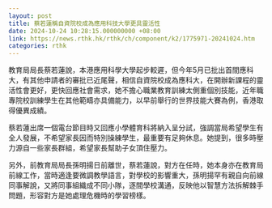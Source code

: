 ```yaml
---
layout: post
title: 蔡若蓮稱自資院校成為應用科技大學更具靈活性
date: 2024-10-24 10:28:15.000000000 +08:00
link: https://news.rthk.hk/rthk/ch/component/k2/1775971-20241024.htm
categories: rthk
---
```


教育局局長蔡若蓮說，本港應用科學大學起步較遲，但今年5月已批出首間應科大，有其他申請者的審批已近尾聲，相信自資院校成為應科大，在開辦新課程的靈活性會更好，更快回應社會需求，她不擔心職業教育訓練太側重個別技能，近年職專院校訓練學生在其他範疇亦具備能力，以早前舉行的世界技能大賽為例，香港取得優異成績。

蔡若蓮出席一個電台節目時又回應小學體育科將納入呈分試，強調當局希望學生有全人發展，不希望家長因而特別操練學生，最重要有足夠休息。她提到，很多時壓力源自一些家長群組，希望家長幫助子女頂住壓力。

另外，前教育局局長孫明揚日前離世，蔡若蓮說，對方在任時，她本身亦在教育局前線工作，當時適逢要微調教學語言，對學校的影響重大，孫明揚罕有親自向前線同事解說，又將同事組織成不同小隊，逐間學校溝通，反映他以智慧方法拆解棘手問題，形容對方是她處理危機時的學習榜樣。
